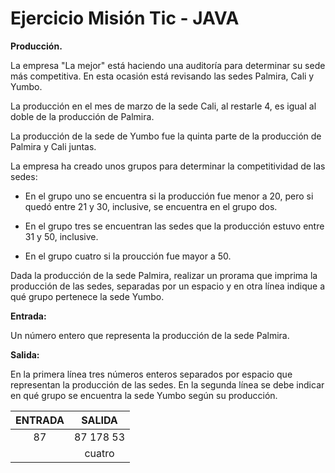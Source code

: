 # Ejercicio Misión Tic - JAVA

**Producción.**

La empresa "La mejor" está haciendo una auditoría para determinar su sede más competitiva. En esta ocasión está revisando las sedes Palmira, Cali y Yumbo.

La producción en el mes de marzo de la sede Cali, al restarle 4, es igual al doble de la producción de Palmira.

La producción de la sede de Yumbo fue la quinta parte de la producción de Palmira y Cali juntas.

La empresa ha creado unos grupos para determinar la competitividad de las sedes:

- En el grupo uno se encuentra si la producción fue menor a 20, pero si quedó entre 21 y 30, inclusive, se encuentra en el grupo dos.

- En el grupo tres se encuentran las sedes que la producción estuvo entre 31 y 50, inclusive.

- En el grupo cuatro si la proucción fue mayor a 50.

Dada la producción de la sede Palmira, realizar un prorama que imprima la producción de las sedes, separadas por un espacio y en otra línea indique a qué 
grupo pertenece la sede Yumbo.

**Entrada:**

Un número entero que representa la producción de la sede Palmira.

**Salida:**

En la primera línea tres números enteros separados por espacio que representan la producción de las sedes. En la segunda línea se debe indicar en qué grupo se
encuentra la sede Yumbo según su producción.

| ENTRADA      | SALIDA |
|:---------:|:-----:|
| 87 | 87 178 53 |
|      |  cuatro  |
